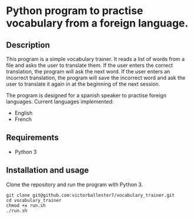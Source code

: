 # Python program to practise vocabulary from a foreign language.

## Description

This program is a simple vocabulary trainer. It reads a list of words from a file and asks the user to translate them. If the user enters the correct translation, the program will ask the next word. If the user enters an incorrect translation, the program will save the incorrect word and ask the user to translate it again in at the beginning of the next session.

The program is designed for a spanish speaker to practise foreign languages.
Current languages implemented:

- English
- French

## Requirements

- Python 3

## Installation and usage

Clone the repository and run the program with Python 3.

```
git clone git@github.com:victorballester7/vocabulary_trainer.git
cd vocabulary_trainer
chmod +x run.sh
./run.sh
```
